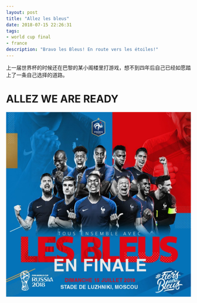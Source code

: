 ```yaml
---
layout: post
title: "Allez les bleus"
date: 2018-07-15 22:26:31
tags:
- world cup final
- france
description: "Bravo les Bleus! En route vers les étoiles!"
---
```


上一届世界杯的时候还在巴黎的某小阁楼里打游戏，想不到四年后自己已经如愿踏上了一条自己选择的道路。

# ALLEZ WE ARE READY

![allez](/assets/images/2018-07-15/1.jpg)